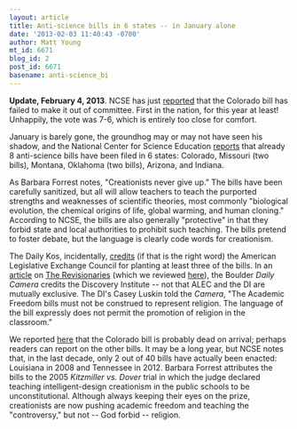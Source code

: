 ```yaml
---
layout: article
title: Anti-science bills in 6 states -- in January alone
date: '2013-02-03 11:40:43 -0700'
author: Matt Young
mt_id: 6671
blog_id: 2
post_id: 6671
basename: anti-science_bi
---
```

**Update, February 4, 2013**.  NCSE has just [reported](http://ncse.com/news/2013/02/antiscience-bill-colorado-fails-0014701) that the Colorado bill has failed to make it out of committee.  First in the nation, for this year at least! Unhappily, the vote was 7-6, which is entirely too close for comfort.

January is barely gone, the groundhog may or may not have seen his shadow, and the National Center for Science Education [reports](http://ncse.com/news/2013/02/years-antievolution-legislation-so-far-0014699) that already 8 anti-science bills have been filed in 6 states: Colorado, Missouri (two bills), Montana, Oklahoma (two bills), Arizona, and Indiana. 

As Barbara Forrest notes, "Creationists never give up." The bills have been carefully sanitized, but all will allow teachers to teach the purported strengths and weaknesses of scientific theories, most commonly "biological evolution, the chemical origins of life, global warming, and human cloning." According to NCSE, the bills are also generally "protective" in that they forbid state and local authorities to prohibit such teaching.  The bills pretend to foster debate, but the language is clearly code words for creationism.

The Daily Kos, incidentally, [credits](http://www.dailykos.com/story/2013/01/31/1183564/-Three-States-Pushing-ALEC-Bill-To-Require-Teaching-Climate-Change-Denial-In-Schools) (if that is the right word) the American Legislative Exchange Council for planting at least three of the bills.  In an [article](http://www.dailycamera.com/movies/ci_22457393/creationism-schools-texas-revisionaries-documentary-academic-freedom-proposal) on [The Revisionaries](http://www.therevisionariesmovie.com/) (which we reviewed [here](http://pandasthumb.org/archives/2013/01/the-revisionari.html)), the Boulder _Daily Camera_ credits the Discovery Institute -- not that ALEC and the DI are mutually exclusive.  The DI's Casey Luskin told the _Camera_, "The Academic Freedom bills must not be construed to represent religion. The language of the bill expressly does not permit the promotion of religion in the classroom." 

We reported [ here](http://pandasthumb.org/archives/2013/01/creationism-bil-1.html) that the Colorado bill is probably dead on arrival; perhaps readers can report on the other bills. It may be a long year, but NCSE notes that, in the last decade, only 2 out of 40 bills have actually been enacted: Louisiana in 2008 and Tennessee in 2012. Barbara Forrest attributes the bills to the 2005 _Kitzmiller vs. Dover_ trial in which the judge declared teaching intelligent-design creationism in the public schools to be unconstitutional. Although always keeping their eyes on the prize, creationists are now pushing academic freedom and teaching the "controversy," but not -- God forbid -- religion.
